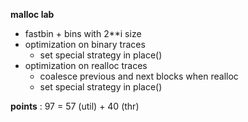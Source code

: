 **malloc lab**



* fastbin + bins with 2**i size
* optimization on binary traces
    * set special strategy in place()
* optimization on realloc traces
    * coalesce previous and next blocks when realloc
    * set special strategy in place()



**points** : 97 = 57 (util) + 40 (thr)